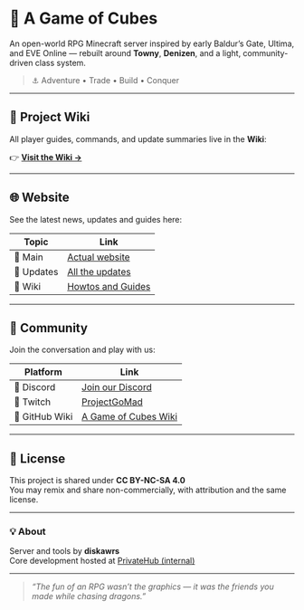# 🧱 A Game of Cubes

An open-world RPG Minecraft server inspired by early Baldur’s Gate, Ultima, and EVE Online — rebuilt around **Towny**, **Denizen**, and a light, community-driven class system.

> ⚓ Adventure • Trade • Build • Conquer

---

## 📖 Project Wiki
All player guides, commands, and update summaries live in the **Wiki**:

👉 **[Visit the Wiki →](https://github.com/diskawrs/AGameOfCubes/wiki)**

---

## 🌐 Website
See the latest news, updates and guides here:  

| Topic | Link |
|-----------|------|
| 💬 Main | [Actual website](https://agameofcubes.com) |
| 🎥 Updates | [All the updates](https://agameofcubes.com/updates.html) |
| 🐙 Wiki | [Howtos and Guides](https://github.com/diskawrs/AGameOfCubes/wiki) |

---

## 💬 Community
Join the conversation and play with us:

| Platform | Link |
|-----------|------|
| 💬 Discord | [Join our Discord](https://discord.gg/HryarzzuXX) |
| 🎥 Twitch | [ProjectGoMad](https://www.twitch.tv/projectgomad) |
| 🐙 GitHub Wiki | [A Game of Cubes Wiki](https://github.com/diskawrs/AGameOfCubes/wiki) |

---

## 📜 License
This project is shared under **CC BY-NC-SA 4.0**  
You may remix and share non-commercially, with attribution and the same license.

---

### 💡 About
Server and tools by **diskawrs**  
Core development hosted at [PrivateHub (internal)](https://github.com/diskawrs/privatehub)

---

> *“The fun of an RPG wasn’t the graphics — it was the friends you made while chasing dragons.”*
